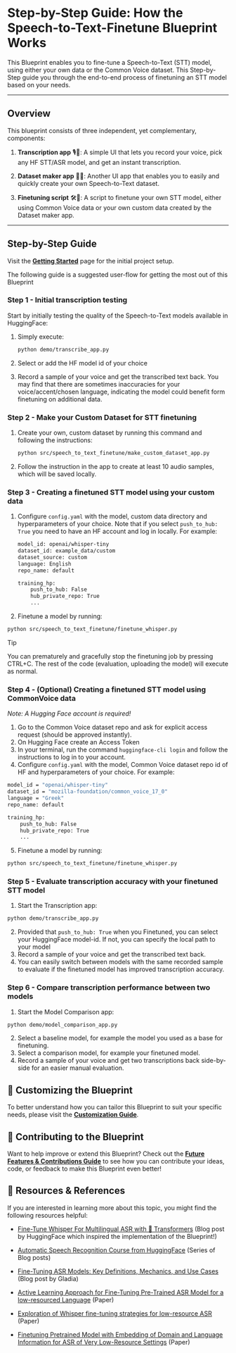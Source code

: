 # **Step-by-Step Guide: How the Speech-to-Text-Finetune Blueprint Works**

This Blueprint enables you to fine-tune a Speech-to-Text (STT) model, using either your own data or the Common Voice dataset. This Step-by-Step guide you through the end-to-end process of finetuning an STT model based on your needs.

---

## **Overview**
This blueprint consists of three independent, yet complementary, components:

1. **Transcription app** 🎙️📝: A simple UI that lets you record your voice, pick any HF STT/ASR model, and get an instant transcription.

2. **Dataset maker app** 📂🎤: Another UI app that enables you to easily and quickly create your own Speech-to-Text dataset.

3. **Finetuning script** 🛠️🤖: A script to finetune your own STT model, either using Common Voice data or your own custom data created by the Dataset maker app.

---

## Step-by-Step Guide

Visit the **[Getting Started](getting-started.md)** page for the initial project setup.

The following guide is a suggested user-flow for getting the most out of this Blueprint

### Step 1 - Initial transcription testing
Start by initially testing the quality of the Speech-to-Text models available in HuggingFace:

1. Simply execute:

    ```bash
    python demo/transcribe_app.py
    ```

2. Select or add the HF model id of your choice
3. Record a sample of your voice and get the transcribed text back. You may find that there are sometimes inaccuracies for your voice/accent/chosen language, indicating the model could benefit form finetuning on additional data.

### Step 2 - Make your Custom Dataset for STT finetuning

1. Create your own, custom dataset by running this command and following the instructions:

    ```bash
    python src/speech_to_text_finetune/make_custom_dataset_app.py
    ```

2. Follow the instruction in the app to create at least 10 audio samples, which will be saved locally.

### Step 3 - Creating a finetuned STT model using your custom data

1. Configure `config.yaml` with the model, custom data directory and hyperparameters of your choice. Note that if you select `push_to_hub: True` you need to have an HF account and log in locally. For example:

    ```bash
    model_id: openai/whisper-tiny
    dataset_id: example_data/custom
    dataset_source: custom
    language: English
    repo_name: default

    training_hp:
        push_to_hub: False
        hub_private_repo: True
        ...
    ```

2. Finetune a model by running:
```bash
python src/speech_to_text_finetune/finetune_whisper.py
```

> [!TIP]
> You can prematurely and gracefully stop the finetuning job by pressing CTRL+C. The rest of the code (evaluation, uploading the model) will execute as normal.

### Step 4 - (Optional) Creating a finetuned STT model using CommonVoice data
*Note: A Hugging Face account is required!*

1. Go to the Common Voice dataset repo and ask for explicit access request (should be approved instantly).
2. On Hugging Face create an Access Token
3. In your terminal, run the command `huggingface-cli login` and follow the instructions to log in to your account.
4. Configure `config.yaml` with the model, Common Voice dataset repo id of HF and hyperparameters of your choice. For example:
```bash
model_id = "openai/whisper-tiny"
dataset_id = "mozilla-foundation/common_voice_17_0"
language = "Greek"
repo_name: default

training_hp:
    push_to_hub: False
    hub_private_repo: True
    ...
```
5. Finetune a model by running:
```bash
python src/speech_to_text_finetune/finetune_whisper.py
```

### Step 5 - Evaluate transcription accuracy with your finetuned STT model
1. Start the Transcription app:
 ```bash
python demo/transcribe_app.py
```
2. Provided that `push_to_hub: True` when you Finetuned, you can select your HuggingFace model-id. If not, you can specify the local path to your model
3. Record a sample of your voice and get the transcribed text back.
4. You can easily switch between models with the same recorded sample to evaluate if the finetuned model has improved transcription accuracy.


### Step 6 - Compare transcription performance between two models

1. Start the Model Comparison app:
 ```bash
python demo/model_comparison_app.py
```
2. Select a baseline model, for example the model you used as a base for finetuning.
3. Select a comparison model, for example your finetuned model.
4. Record a sample of your voice and get two transcriptions back side-by-side for an easier manual evaluation.


## 🎨 **Customizing the Blueprint**

To better understand how you can tailor this Blueprint to suit your specific needs, please visit the **[Customization Guide](customization.md)**.

## 🤝 **Contributing to the Blueprint**

Want to help improve or extend this Blueprint? Check out the **[Future Features & Contributions Guide](future-features-contributions.md)** to see how you can contribute your ideas, code, or feedback to make this Blueprint even better!

## 📖 **Resources & References**

If you are interested in learning more about this topic, you might find the following resources helpful:
- [Fine-Tune Whisper For Multilingual ASR with 🤗 Transformers](https://huggingface.co/blog/fine-tune-whisper) (Blog post by HuggingFace which inspired the implementation of the Blueprint!)

- [Automatic Speech Recognition Course from HuggingFace](https://huggingface.co/learn/audio-course/en/chapter5/introduction) (Series of Blog posts)

- [Fine-Tuning ASR Models: Key Definitions, Mechanics, and Use Cases](https://www.gladia.io/blog/fine-tuning-asr-models) (Blog post by Gladia)

- [Active Learning Approach for Fine-Tuning Pre-Trained ASR Model for a low-resourced Language](https://aclanthology.org/2023.icon-1.9.pdf) (Paper)

- [Exploration of Whisper fine-tuning strategies for low-resource ASR](https://asmp-eurasipjournals.springeropen.com/articles/10.1186/s13636-024-00349-3) (Paper)

- [Finetuning Pretrained Model with Embedding of Domain and Language Information for ASR of Very Low-Resource Settings](https://www.worldscientific.com/doi/abs/10.1142/S2717554523500248?download=true&journalCode=ijalp) (Paper)
